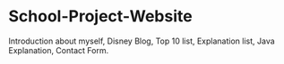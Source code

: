 # School-Project-Website
Introduction about myself, Disney Blog, Top 10 list, Explanation list, Java Explanation, Contact Form.
